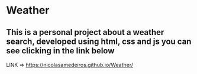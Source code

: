 # Weather

<h2>This is a personal project about a weather search, developed using html, css and js you can see clicking in the link below</h2>

LINK => https://nicolasamedeiros.github.io/Weather/
